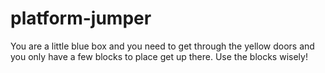 # platform-jumper
You are a little blue box and you need to get through the yellow doors and you only have a few blocks to place get up there. Use the blocks wisely!
